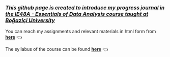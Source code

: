 ### <a href="https://pjournal.github.io/boun01-canaytore/" target="_blank">*This github page is created to introduce my progress journal in the IE48A - Essentials of Data Analysis course taught at Boğaziçi University*</a>

You can reach my assignments and relevant materials in html form from <a href="https://pjournal.github.io/boun01-canaytore/" target="_blank"><ins>**here**</ins></a> 👈

The syllabus of the course can be found <a href="https://registration.boun.edu.tr/scripts/instructor/coursedescriptions/2019-2020-3/IE48A.pdf" target="_blank"><ins>**here**</ins></a> 👈
